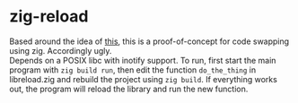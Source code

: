 # zig-reload

Based around the idea of [this](https://nullprogram.com/blog/2014/12/23/), this is a proof-of-concept for code swapping using zig. Accordingly ugly.  
Depends on a POSIX libc with inotify support. To run, first start the main program with `zig build run`, then edit the function `do_the_thing` in libreload.zig and rebuild the project using `zig build`. If everything works out, the program will reload the library and run the new function.
